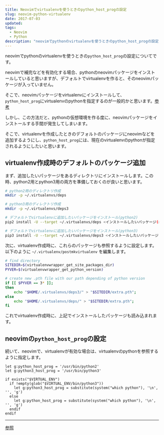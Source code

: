 ```yaml
---
title: Neovimでvirtualenvを使うときのpython_host_progの設定
slug: neovim-python-virtualenv
date: 2017-07-03
updated:
tags:
  - Neovim
  - Python
description: "neovimでpythonのvirtualenvを使うときのpython_host_progの設定についてです。"
---
```


neovimでpythonのvirtualenvを使うときの`python_host_prog`の設定についてです。

neovimで補完などを有効化する場合、pythonのneovimパッケージをインストールしていると思いますが、デフォルトでvirtualenvを作ると、そのneovimパッケージが入っていません。

そこで、neovimパッケージをvirtualenvにインストールして、`python_host_prog`にvirtualenvのpythonを指定するのが一般的かと思います。[参考](https://github.com/zchee/deoplete-jedi/wiki/Setting-up-Python-for-Neovim)

しかし、この方法だと、pythonの仮想環境を作る度に、neovimパッケージをインストールする手間が発生してしまいます。

そこで、virtualenvを作成したときのデフォルトのパッケージにneovimなどを追加するようにし、`python_host_prog`には、現在のvirtualenvのpythonが指定されるようにしたいと思います。

<!--more-->

## virtualenv作成時のデフォルトのパッケージ追加

まず、追加したいパッケージをあるディレクトリにインストールします。この時、python2用とpython3用の両方を準備しておくのが良いと思います。

```bash
# python2用のディレクトリ作成
mkdir -p ~/.virtualenvs/deps

# python3用のディレクトリ作成
mkdir -p ~/.virtualenvs/deps3

# デフォルトでvirtualenvに追加したいパッケージをインストール(python2)
pip2 install -U --target ~/.virtualenvs/deps <インストールしたいパッケージ(neovim jedi flake8など)>

# デフォルトでvirtualenvに追加したいパッケージをインストール(python3)
pip3 install -U --target ~/.virtualenvs/deps3 <インストールしたいパッケージ(neovim jedi flake8など)>
```

次に、virtualenv作成時に、これらのパッケージも参照するように設定します。以下のように `~/.virtualenv/postmkvirtualenv` を編集します。

```bash
# find directory
SITEDIR=$(virtualenvwrapper_get_site_packages_dir)
PYVER=$(virtualenvwrapper_get_python_version)

# create new .pth file with our path depending of python version
if [[ $PYVER == 3* ]];
then
    echo "$HOME/.virtualenvs/deps3/" > "$SITEDIR/extra.pth";
else
    echo "$HOME/.virtualenvs/deps/" > "$SITEDIR/extra.pth";
fi
```

これでvirtualenv作成時に、上記でインストールしたパッケージも読み込まれます。

## neovimの`python_host_prog`の設定

続いて、neovimで、virtualenvが有効な場合は、virtualenvのpythonを参照するように指定します。

```vim
let g:python_host_prog = '/usr/bin/python2'
let g:python3_host_prog = '/usr/bin/python3'

if exists("$VIRTUAL_ENV")
  if !empty(glob("$VIRTUAL_ENV/bin/python3"))
    let g:python3_host_prog = substitute(system("which python"), '\n', '', 'g')
  else
    let g:python_host_prog = substitute(system("which python"), '\n', '', 'g')
  endif
endif
```

---

[参照](http://www.pygopar.com/how-to-add-default-packages-to-a-virtualenv/)

